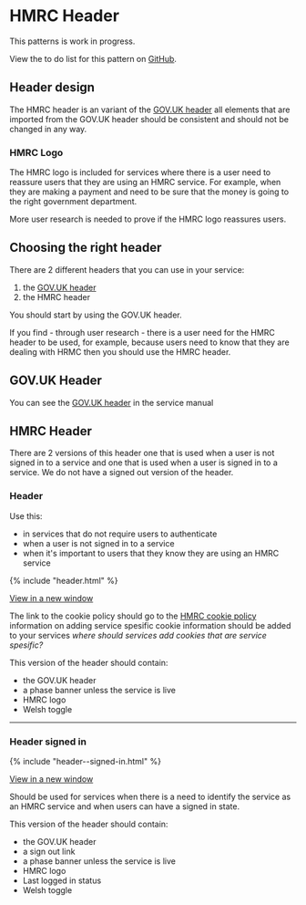 # HMRC Header

<div class="alert alert--info">
  <p class="alert__message">This patterns is work in progress.</p>
  <p class="alert__message">View the to do list for this pattern on <a href="https://github.com/hmrc/design-language-documentation/issues/4">GitHub</a>.</p>
</div>
  

## Header design

The HMRC header is an variant of the [GOV.UK header](https://www.gov.uk/service-manual/design/add-the-govuk-header-and-footer) all elements that are imported from the GOV.UK header should be consistent and should not be changed in any way.

### HMRC Logo

The HMRC logo is included for services where there is a user need to reassure users that they are using an HMRC service.
For example, when they are making a payment and need to be sure that the money is going to the right government department.

More user research is needed to prove if the HMRC logo reassures users.

## Choosing the right header

There are 2 different headers that you can use in your service:

1. the [GOV.UK header](https://www.gov.uk/service-manual/design/add-the-govuk-header-and-footer)
2. the HMRC header

You should start by using the GOV.UK header.

If you find - through user research - there is a user need for the HMRC header to be used, for example, because users need to know that they are dealing with HRMC then you should use the HMRC header.

## GOV.UK Header

You can see the [GOV.UK header](https://www.gov.uk/service-manual/design/add-the-govuk-header-and-footer) in the service manual

## HMRC Header

There are 2 versions of this header one that is used when a user is not signed in to a service and one that is used when a user is signed in to a service. We do not have a signed out version of the header.

### Header

Use this:

* in services that do not require users to authenticate
* when a user is not signed in to a service
* when it's important to users that they know they are using an HMRC service

<div class="example">
  <div class="scale-wrapper">
    <div class="scale">{% include "header.html" %}</div>
  </div>
</div>

[View in a new window](blank/header.html)

The link to the cookie policy should go to the [HMRC cookie policy](#) information on adding service spesific cookie information should be added to your services *where should services add cookies that are service spesific?*

This version of the header should contain:

* the GOV.UK header
* a phase banner unless the service is live
* HMRC logo
* Welsh toggle

---

### Header signed in

<div class="example">
  <div class="scale-wrapper">
    <div class="scale">{% include "header--signed-in.html" %}</div>
  </div>
</div>

[View in a new window](header--signed-in.html)

Should be used for services when there is a need to identify the service as an HMRC service and when users can have a signed in state.

This version of the header should contain:

* the GOV.UK header
* a sign out link
* a phase banner unless the service is live
* HMRC logo
* Last logged in status
* Welsh toggle
